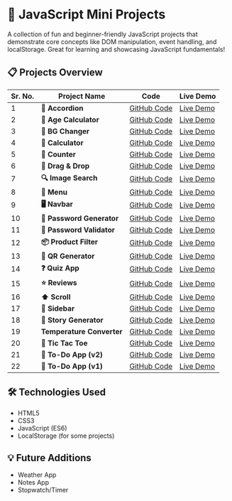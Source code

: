 # 🚀 JavaScript Mini Projects

A collection of fun and beginner-friendly JavaScript projects that demonstrate core concepts like DOM manipulation, event handling, and localStorage. Great for learning and showcasing JavaScript fundamentals!

## 📋 Projects Overview

| Sr. No. | Project Name         | Code                                      | Live Demo                                |
|---------|----------------------|-------------------------------------------|------------------------------------------|
| 1       | **🎯 Accordion**      | [GitHub Code](https://github.com/Uveshbahelim/Javascript-Mini-Projects/tree/main/accordion) | [Live Demo](https://uveshbahelim.github.io/Javascript-Mini-Projects/accordion/index.html) |
| 2       | **📅 Age Calculator** | [GitHub Code](https://github.com/Uveshbahelim/Javascript-Mini-Projects/tree/main/age-calculator) | [Live Demo](https://uveshbahelim.github.io/Javascript-Mini-Projects/age-calculator/index.html) |
| 3       | **🌈 BG Changer**     | [GitHub Code](https://github.com/Uveshbahelim/Javascript-Mini-Projects/tree/main/bg-changer) | [Live Demo](https://uveshbahelim.github.io/Javascript-Mini-Projects/bg-changer/index.html) |
| 4       | **🧮 Calculator**     | [GitHub Code](https://github.com/Uveshbahelim/Javascript-Mini-Projects/tree/main/calculator) | [Live Demo](https://uveshbahelim.github.io/Javascript-Mini-Projects/calculator/index.html) |
| 5       | **🔢 Counter**        | [GitHub Code](https://github.com/Uveshbahelim/Javascript-Mini-Projects/tree/main/counter) | [Live Demo](https://uveshbahelim.github.io/Javascript-Mini-Projects/counter/index.html) |
| 6       | **🔄 Drag & Drop**    | [GitHub Code](https://github.com/Uveshbahelim/Javascript-Mini-Projects/tree/main/drag-drop) | [Live Demo](https://uveshbahelim.github.io/Javascript-Mini-Projects/drag-drop/index.html) |
| 7       | **🔍 Image Search**   | [GitHub Code](https://github.com/Uveshbahelim/Javascript-Mini-Projects/tree/main/image-search) | [Live Demo](https://uveshbahelim.github.io/Javascript-Mini-Projects/image-search/index.html) |
| 8       | **🍔 Menu**           | [GitHub Code](https://github.com/Uveshbahelim/Javascript-Mini-Projects/tree/main/menu) | [Live Demo](https://uveshbahelim.github.io/Javascript-Mini-Projects/menu/index.html) |
| 9       | **🖥️ Navbar**         | [GitHub Code](https://github.com/Uveshbahelim/Javascript-Mini-Projects/tree/main/navbar) | [Live Demo](https://uveshbahelim.github.io/Javascript-Mini-Projects/navbar/index.html) |
| 10      | **🔑 Password Generator** | [GitHub Code](https://github.com/Uveshbahelim/Javascript-Mini-Projects/tree/main/password-generator) | [Live Demo](https://uveshbahelim.github.io/Javascript-Mini-Projects/password-generator/index.html) |
| 11      | **🔐 Password Validator** | [GitHub Code](https://github.com/Uveshbahelim/Javascript-Mini-Projects/tree/main/password-validator) | [Live Demo](https://uveshbahelim.github.io/Javascript-Mini-Projects/password-validator/index.html) |
| 12      | **📦 Product Filter** | [GitHub Code](https://github.com/Uveshbahelim/Javascript-Mini-Projects/tree/main/product-filter) | [Live Demo](https://uveshbahelim.github.io/Javascript-Mini-Projects/product-filter/index.html) |
| 13      | **📱 QR Generator**  | [GitHub Code](https://github.com/Uveshbahelim/Javascript-Mini-Projects/tree/main/qr-generator) | [Live Demo](https://uveshbahelim.github.io/Javascript-Mini-Projects/qr-generator/index.html) |
| 14      | **❓ Quiz App**       | [GitHub Code](https://github.com/Uveshbahelim/Javascript-Mini-Projects/tree/main/quiz-app) | [Live Demo](https://uveshbahelim.github.io/Javascript-Mini-Projects/quiz-app/index.html) |
| 15      | **⭐ Reviews**        | [GitHub Code](https://github.com/Uveshbahelim/Javascript-Mini-Projects/tree/main/reviews) | [Live Demo](https://uveshbahelim.github.io/Javascript-Mini-Projects/reviews/index.html) |
| 16      | **⬆️ Scroll**         | [GitHub Code](https://github.com/Uveshbahelim/Javascript-Mini-Projects/tree/main/scroll) | [Live Demo](https://uveshbahelim.github.io/Javascript-Mini-Projects/scroll/index.html) |
| 17      | **🎯 Sidebar**        | [GitHub Code](https://github.com/Uveshbahelim/Javascript-Mini-Projects/tree/main/sidebar) | [Live Demo](https://uveshbahelim.github.io/Javascript-Mini-Projects/sidebar/index.html) |
| 18      | **📜 Story Generator** | [GitHub Code](https://github.com/Uveshbahelim/Javascript-Mini-Projects/tree/main/story-generator) | [Live Demo](https://uveshbahelim.github.io/Javascript-Mini-Projects/story-generator/index.html) |
| 19      | **Temperature Converter** | [GitHub Code](https://github.com/Uveshbahelim/Javascript-Mini-Projects/tree/main/temperature-converter) | [Live Demo](https://uveshbahelim.github.io/Javascript-Mini-Projects/temperature-converter/index.html) |
| 20      | **🧠 Tic Tac Toe**   | [GitHub Code](https://github.com/Uveshbahelim/Javascript-Mini-Projects/tree/main/tic-tac-toe) | [Live Demo](https://uveshbahelim.github.io/Javascript-Mini-Projects/tic-tac-toe/index.html) |
| 21      | **📝 To-Do App (v2)** | [GitHub Code](https://github.com/Uveshbahelim/Javascript-Mini-Projects/tree/main/todo-second) | [Live Demo](https://uveshbahelim.github.io/Javascript-Mini-Projects/todo-second/index.html) |
| 22      | **📝 To-Do App (v1)** | [GitHub Code](https://github.com/Uveshbahelim/Javascript-Mini-Projects/tree/main/todo) | [Live Demo](https://uveshbahelim.github.io/Javascript-Mini-Projects/todo/index.html) |

## 🛠️ Technologies Used

- HTML5
- CSS3
- JavaScript (ES6)
- LocalStorage (for some projects)

## 💡 Future Additions

- Weather App
- Notes App
- Stopwatch/Timer
